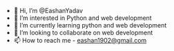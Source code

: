 - 👋 Hi, I’m @EashanYadav
- 👀 I’m interested in Python and web development
- 🌱 I’m currently learning python and web development
- 💞️ I’m looking to collaborate on web development
- 📫 How to reach me - eashan1902@gmail.com

<!---
EashanYadav/EashanYadav is a ✨ special ✨ repository because its `README.md` (this file) appears on your GitHub profile.
You can click the Preview link to take a look at your changes.
--->
